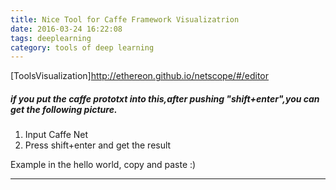```yaml
---
title: Nice Tool for Caffe Framework Visualizatrion
date: 2016-03-24 16:22:08
tags: deeplearning
category: tools of deep learning
---
```


[ToolsVisualization]http://ethereon.github.io/netscope/#/editor
##### if you put the caffe prototxt into this,after pushing "shift+enter",you can get the following picture. 

1. Input Caffe Net
2. Press shift+enter and get the result

Example in the hello world, copy and paste :)

***

